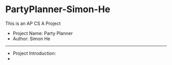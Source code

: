# PartyPlanner-Simon-He
This is an AP CS A Project
* Project Name: Party Planner
* Author: Simon He
***
* Project Introduction:
* 
